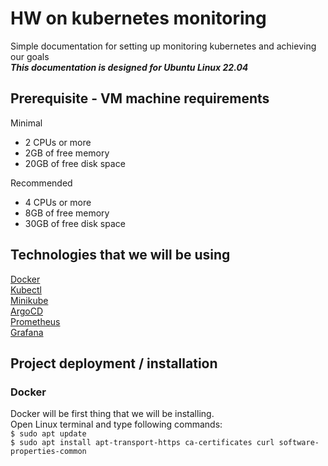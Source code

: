 # HW on kubernetes monitoring
Simple documentation for setting up monitoring kubernetes and achieving our goals <br>
_**This documentation is designed for Ubuntu Linux 22.04**_
## Prerequisite - VM machine requirements
Minimal <br> 
* 2 CPUs or more<br>
* 2GB of free memory<br>
* 20GB of free disk space<br>

Recommended <br> 
* 4 CPUs or more<br>
* 8GB of free memory<br>
* 30GB of free disk space<br>

## Technologies that we will be using
[Docker](https://docs.docker.com/engine/install/ubuntu/ "Docker main") <br>
[Kubectl](https://kubernetes.io/docs/tasks/tools/ "Kubectl main") <br>
[Minikube](https://minikube.sigs.k8s.io/docs/start/ "Minikube main") <br>
[ArgoCD](https://argo-cd.readthedocs.io/en/stable/getting_started/ "ArgoCD main") <br>
[Prometheus](https://prometheus.io/docs/prometheus/latest/installation/ "Prometheus main") <br>
[Grafana](https://grafana.com/docs/grafana/latest/setup-grafana/installation/ "Grafana main") <br>

## Project deployment / installation
### Docker
Docker will be first thing that we will be installing. <br>
Open Linux terminal and type following commands: <br>
```$ sudo apt update``` <br>
```$ sudo apt install apt-transport-https ca-certificates curl software-properties-common```